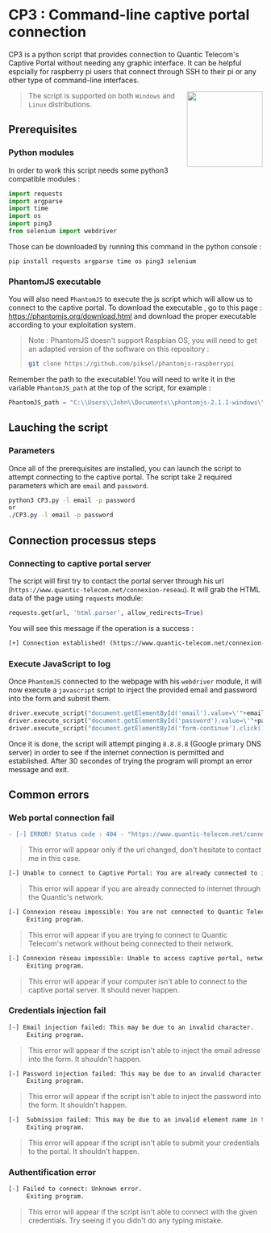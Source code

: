 # CP3 : Command-line captive portal connection

CP3 is a python script that provides connection to Quantic Telecom's Captive Portal without needing any graphic interface.
It can be helpful espcially for raspberry pi users that connect through SSH to their pi or any other type of command-line interfaces.

<img align="right" src=https://user-images.githubusercontent.com/67024413/120048394-43d8e200-c017-11eb-959a-d8abe24b0795.png height="150px">

> The script is supported on both ```Windows``` and ```Linux``` distributions.

## Prerequisites

### Python modules

In order to work this script needs some python3 compatible modules :
```py
import requests
import argparse
import time
import os
import ping3
from selenium import webdriver
```
Those can be downloaded by running this command in the python console :
```
pip install requests argparse time os ping3 selenium
```

### PhantomJS executable

You will also need ```PhantomJS``` to execute the js script which will allow us to connect to the captive portal.
To download the executable , go to this page : https://phantomjs.org/download.html and download the proper executable according to your exploitation system.
> Note : PhantomJS doesn't support Raspbian OS, you will need to get an adapted version of the software on this repository :
> ```sh 
> git clone https://github.com/piksel/phantomjs-raspberrypi
> ```

Remember the path to the executable! You will need to write it in the variable ```PhantomJS_path``` at the top of the script, for example : 
```py
PhantomJS_path = "C:\\Users\\John\\Documents\\phantomjs-2.1.1-windows\\bin\\phantomjs.exe"
```

## Lauching the script

### Parameters

Once all of the prerequisites are installed, you can launch the script to attempt connecting to the captive portal. The script take 2 required parameters which are ```email``` and ```password```.
```sh
python3 CP3.py -l email -p password
or
./CP3.py -l email -p password
```
## Connection processus steps

### Connecting to captive portal server

The script will first try to contact the portal server through his url (```https://www.quantic-telecom.net/connexion-reseau```).
It will grab the HTML data of the page using ```requests``` module: 
```py
requests.get(url, 'html.parser', allow_redirects=True)
```

You will see this message if the operation is a success : 
```diff
[+] Connection established! (https://www.quantic-telecom.net/connexion-reseau) - Status : 200
```

### Execute JavaScript to log

Once ```PhantomJS``` connected to the webpage with his ```webdriver``` module, it will now execute a ```javascript``` script to inject the provided email and password into the form and submit them.
```py
driver.execute_script("document.getElementById('email').value=\'"+email+"\'")
driver.execute_script("document.getElementById('password').value=\'"+password+"\'")
driver.execute_script("document.getElementById('form-continue').click()")
```
Once it is done, the script will attempt pinging ```8.8.8.8``` (Google primary DNS server) in order to see if the internet connection is permitted and established.
After 30 secondes of trying the program will prompt an error message and exit.


## Common errors

### Web portal connection fail

```diff
- [-] ERROR! Status code : 404 - "https://www.quantic-telecom.net/connexion-reseau"
```
> This error will appear only if the url changed, don't hesitate to contact me in this case.

```diff
[-] Unable to connect to Captive Portal: You are already connected to internet!
```
> This error will appear if you are already connected to internet through the Quantic's network.

```diff
[-] Connexion réseau impossible: You are not connected to Quantic Telecom's network.
     Exiting program.
```
> This error will appear if you are trying to connect to Quantic Telecom's network without being connected to their network.

```diff
[-] Connexion réseau impossible: Unable to access captive portal, network seems down.
     Exiting program.
```
> This error will appear if your computer isn't able to connect to the captive portal server. It should never happen.

### Credentials injection fail

```diff
[-] Email injection failed: This may be due to an invalid character.
     Exiting program.
```
> This error will appear if the script isn't able to inject the email adresse into the form. It shouldn't happen.

```diff
[-] Password injection failed: This may be due to an invalid character.
     Exiting program.
```
> This error will appear if the script isn't able to inject the password into the form. It shouldn't happen.

```diff
[-]  Submission failed: This may be due to an invalid element name in the js query.
     Exiting program.
```
> This error will appear if the script isn't able to submit your credentials to the portal. It shouldn't happen.

### Authentification error

```diff
[-] Failed to connect: Unknown error.
     Exiting program.
```
> This error will appear if the script isn't able to connect with the given credentials. Try seeing if you didn't do any typing mistake.

